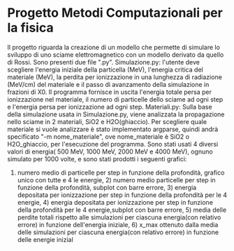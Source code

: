 # Progetto Metodi Computazionali per la fisica
Il progetto riguarda la creazione di un modello che permette di simulare lo sviluppo di uno sciame elettromagnetico con un modello derivato da quello di Rossi. Sono presenti due file ".py".
Simulazione.py: l'utente deve scegliere l'energia iniziale della particella (MeV), l'energia critica del materiale (MeV), la perdita per ionizzazione in una lunghezza di radiazione (MeV/cm) del materiale e il passo di avanzamento della simulazione in frazioni di X0. Il programma fornisce in uscita l'energia totale persa per ionizzazione nel materiale, il numero di particelle dello sciame ad ogni step e l'energia persa per ionizzazione ad ogni step.
Materiali.py: Sulla base della simulazione usata in Simulazione.py, viene analizzata la propagazione nello sciame in 2 materiali, SiO2 e H2O(ghiaccio). Per scegliere quale materiale si  vuole analizzare è stato implementato argparse, quindi andrà specificato "-m nome_materiale", ove nome_materiale è SiO2 o H2O_ghiaccio, per l'esecuzione del programma. Sono stati usati 4 diversi valori di energia( 500 MeV, 1000 MeV, 2000 MeV e 4000 MeV), ognuno simulato per 1000 volte, e sono stati prodotti i seguenti grafici:
1) numero medio di particelle per step in funzione della profondità, grafico unico con tutte e 4 le energie, 2) numero medio particelle per step in funzione della profondità, subplot con barre errore,  3) energia depositata per ionizzazione per step in funzione della profondità per le 4 energie, 4) energia depositata per ionizzazione per step in funzione della profondità per le 4 energie,subplot con barre errore, 5) media delle perdite totali rispetto alle simulazioni per ciascuna energia(con relativo errore) in funzione dell'energia iniziale, 6) x_max ottenuto dalla media delle simulazioni per ciascuna energia(con relativo errore) in funzione delle energie inizial

